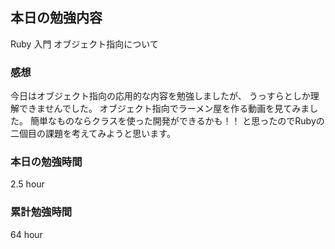 ## 本日の勉強内容

Ruby 入門 オブジェクト指向について

### 感想

今日はオブジェクト指向の応用的な内容を勉強しましたが、
うっすらとしか理解できませんでした。
オブジェクト指向でラーメン屋を作る動画を見てみました。
簡単なものならクラスを使った開発ができるかも！！
と思ったのでRubyの二個目の課題を考えてみようと思います。

### 本日の勉強時間

2.5 hour

### 累計勉強時間

64 hour